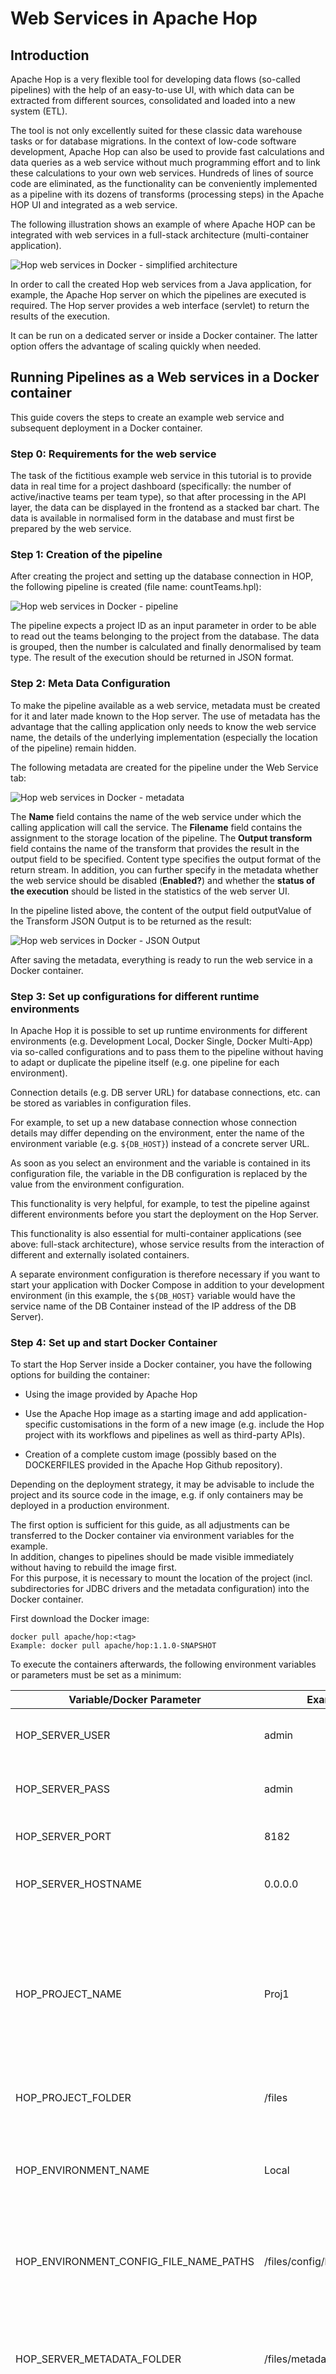 <div id="header">

# Web Services in Apache Hop

</div>

<div id="content">

<div class="sect1">

## Introduction

<div class="sectionbody">

<div class="paragraph">

Apache Hop is a very flexible tool for developing data flows (so-called pipelines) with the help of an easy-to-use UI, with which data can be extracted from different sources, consolidated and loaded into a new system (ETL).

</div>

<div class="paragraph">

The tool is not only excellently suited for these classic data warehouse tasks or for database migrations. In the context of low-code software development, Apache Hop can also be used to provide fast calculations and data queries as a web service without much programming effort and to link these calculations to your own web services. Hundreds of lines of source code are eliminated, as the functionality can be conveniently implemented as a pipeline with its dozens of transforms (processing steps) in the Apache HOP UI and integrated as a web service.

</div>

<div class="paragraph">

The following illustration shows an example of where Apache HOP can be integrated with web services in a full-stack architecture (multi-container application).

</div>

<div class="paragraph">

<span class="image">![Hop web services in Docker - simplified architecture](/images/how-to-guides/web-services-in-docker/simplified-architecture.png)</span>

</div>

<div class="paragraph">

In order to call the created Hop web services from a Java application, for example, the Apache Hop server on which the pipelines are executed is required. The Hop server provides a web interface (servlet) to return the results of the execution.

</div>

<div class="paragraph">

It can be run on a dedicated server or inside a Docker container. The latter option offers the advantage of scaling quickly when needed.

</div>

</div>

</div>

<div class="sect1">

## Running Pipelines as a Web services in a Docker container

<div class="sectionbody">

<div class="paragraph">

This guide covers the steps to create an example web service and subsequent deployment in a Docker container.

</div>

<div class="sect2">

### Step 0: Requirements for the web service

<div class="paragraph">

The task of the fictitious example web service in this tutorial is to provide data in real time for a project dashboard (specifically: the number of active/inactive teams per team type), so that after processing in the API layer, the data can be displayed in the frontend as a stacked bar chart. The data is available in normalised form in the database and must first be prepared by the web service.

</div>

</div>

<div class="sect2">

### Step 1: Creation of the pipeline

<div class="paragraph">

After creating the project and setting up the database connection in HOP, the following pipeline is created (file name: countTeams.hpl):

</div>

<div class="paragraph">

<span class="image">![Hop web services in Docker - pipeline](/images/how-to-guides/web-services-in-docker/pipeline.png)</span>

</div>

<div class="paragraph">

The pipeline expects a project ID as an input parameter in order to be able to read out the teams belonging to the project from the database. The data is grouped, then the number is calculated and finally denormalised by team type. The result of the execution should be returned in JSON format.

</div>

</div>

<div class="sect2">

### Step 2: Meta Data Configuration

<div class="paragraph">

To make the pipeline available as a web service, metadata must be created for it and later made known to the Hop server. The use of metadata has the advantage that the calling application only needs to know the web service name, the details of the underlying implementation (especially the location of the pipeline) remain hidden.

</div>

<div class="paragraph">

The following metadata are created for the pipeline under the Web Service tab:

</div>

<div class="paragraph">

<span class="image">![Hop web services in Docker - metadata](/images/how-to-guides/web-services-in-docker/metadata.png)</span>

</div>

<div class="paragraph">

The **Name** field contains the name of the web service under which the calling application will call the service. The **Filename** field contains the assignment to the storage location of the pipeline. The **Output transform** field contains the name of the transform that provides the result in the output field to be specified. Content type specifies the output format of the return stream. In addition, you can further specify in the metadata whether the web service should be disabled (**Enabled?**) and whether the **status of the execution** should be listed in the statistics of the web server UI.

</div>

<div class="paragraph">

In the pipeline listed above, the content of the output field outputValue of the Transform JSON Output is to be returned as the result:

</div>

<div class="paragraph">

<span class="image">![Hop web services in Docker - JSON Output](/images/how-to-guides/web-services-in-docker/json-output.png)</span>

</div>

<div class="paragraph">

After saving the metadata, everything is ready to run the web service in a Docker container.

</div>

</div>

<div class="sect2">

### Step 3: Set up configurations for different runtime environments

<div class="paragraph">

In Apache Hop it is possible to set up runtime environments for different environments (e.g. Development Local, Docker Single, Docker Multi-App) via so-called configurations and to pass them to the pipeline without having to adapt or duplicate the pipeline itself (e.g. one pipeline for each environment).

</div>

<div class="paragraph">

Connection details (e.g. DB server URL) for database connections, etc. can be stored as variables in configuration files.

</div>

<div class="paragraph">

For example, to set up a new database connection whose connection details may differ depending on the environment, enter the name of the environment variable (e.g. `${DB_HOST}`) instead of a concrete server URL.  

</div>

<div class="paragraph">

As soon as you select an environment and the variable is contained in its configuration file, the variable in the DB configuration is replaced by the value from the environment configuration.

</div>

<div class="paragraph">

This functionality is very helpful, for example, to test the pipeline against different environments before you start the deployment on the Hop Server.

</div>

<div class="paragraph">

This functionality is also essential for multi-container applications (see above: full-stack architecture), whose service results from the interaction of different and externally isolated containers.

</div>

<div class="paragraph">

A separate environment configuration is therefore necessary if you want to start your application with Docker Compose in addition to your development environment (in this example, the `${DB_HOST}` variable would have the service name of the DB Container instead of the IP address of the DB Server).

</div>

</div>

<div class="sect2">

### Step 4: Set up and start Docker Container

<div class="paragraph">

To start the Hop Server inside a Docker container, you have the following options for building the container:

</div>

<div class="ulist">

  - Using the image provided by Apache Hop

  - Use the Apache Hop image as a starting image and add application-specific customisations in the form of a new image (e.g. include the Hop project with its workflows and pipelines as well as third-party APIs).

  - Creation of a complete custom image (possibly based on the DOCKERFILES provided in the Apache Hop Github repository).

</div>

<div class="paragraph">

Depending on the deployment strategy, it may be advisable to include the project and its source code in the image, e.g. if only containers may be deployed in a production environment.

</div>

<div class="paragraph">

The first option is sufficient for this guide, as all adjustments can be transferred to the Docker container via environment variables for the example.  
In addition, changes to pipelines should be made visible immediately without having to rebuild the image first.  
For this purpose, it is necessary to mount the location of the project (incl. subdirectories for JDBC drivers and the metadata configuration) into the Docker container.

</div>

<div class="paragraph">

First download the Docker image:

</div>

<div class="listingblock">

<div class="content">

``` highlight
docker pull apache/hop:<tag>
Example: docker pull apache/hop:1.1.0-SNAPSHOT
```

</div>

</div>

<div class="paragraph">

To execute the containers afterwards, the following environment variables or parameters must be set as a minimum:

</div>

| Variable/Docker Parameter                   | Example value                      | Description                                                                                                                                                                   |
| ------------------------------------------- | ---------------------------------- | ----------------------------------------------------------------------------------------------------------------------------------------------------------------------------- |
| HOP\_SERVER\_USER                           | admin                              | Admin user to log in to the UI of the Hop Server                                                                                                                              |
| HOP\_SERVER\_PASS                           | admin                              | Password for logging into the UI of the Hop Server                                                                                                                            |
| HOP\_SERVER\_PORT                           | 8182                               | Port of the server (internal)                                                                                                                                                 |
| HOP\_SERVER\_HOSTNAME                       | 0.0.0.0                            | Docker internal IP address of the host                                                                                                                                        |
| HOP\_PROJECT\_NAME                          | Proj1                              | When the container is created, a project with all necessary configurations is initially created, therefore the project to be specified serves as a placeholder.               |
| HOP\_PROJECT\_FOLDER                        | /files                             | Root folder containing the project                                                                                                                                            |
| HOP\_ENVIRONMENT\_NAME                      | Local                              | Name of the environment with which the container is to be started (e.g. local, prod) - see step 3                                                                             |
| HOP\_ENVIRONMENT\_CONFIG\_FILE\_NAME\_PATHS | /files/config/localTestConfig.json | Comma separated list of all environment files (see step 3)                                                                                                                    |
| HOP\_SERVER\_METADATA\_FOLDER               | /files/metadata                    | Directory containing the metadata information (in this case, the metadata associated with the web service).                                                                   |
| HOP\_SHARED\_JDBC\_FOLDERS                  | /files/jdbc                        | Directory containing all required JDBC drivers (e.g. for MySQL, Oracle) that are not included in the standard delivery. This is a comma separated list defaulting to lib/jdbc |
| p                                           | 8182:8182                          | Mapping of the internal Docker port to the port of the Docker host                                                                                                            |
| V                                           | /my/path/to/location:/files        | Mount path and mapping to a Docker internal path                                                                                                                              |
| Name                                        |                                    | Name of the Docker container                                                                                                                                                  |

<div class="paragraph">

In the technical documentation for Apache HOP running as Docker Container (pls see [docs](https://hop.apache.org/tech-manual/latest/docker-container.html)), further parameters are listed (e.g. when using SSL), which have been omitted here for simplification.

</div>

<div class="paragraph">

Example call:

</div>

<div class="listingblock">

<div class="content">

``` highlight
docker run -it --rm \
  --env HOP_SERVER_USER=admin \
  --env HOP_SERVER_PASS=admin \
  --env HOP_SERVER_PORT=8182 \
  --env HOP_SERVER_HOSTNAME=0.0.0.0 \
  --env HOP_PROJECT_NAME=proj1 \
  --env HOP_PROJECT_FOLDER=/files \
  --env HOP_ENVIRONMENT_NAME=Local \
  --env HOP_ENVIRONMENT_CONFIG_FILE_NAME_PATHS=/files/config/localTestConfig.json \
  --env HOP_SERVER_METADATA_FOLDER=/files/metadata \
  --env HOP_SHARED_JDBC_FOLDERS=/files/jdbc \
  -p 8182:8182 \
  -v /my/path/to/location:/files \
  --name test-hop-container \
 apache/hop:1.1.0-SNAPSHOT
```

</div>

</div>

</div>

<div class="sect2">

### Step 5: Call Web Service

<div class="paragraph">

If the container has been started successfully, the web server GUI can be opened via [http://\<IP\_HOST\>:\<PORT\_HOST\>/hop/status/](http://%3CIP_HOST%3E:%3CPORT_HOST%3E/hop/status/) which gives an overview of the pipelines and workflows called up after logging in (using the administrator IDs passed).

</div>

<div class="paragraph">

To call a web service with the name \<NameofService\>, the following request is necessary:

</div>

<div class="paragraph">

`+http://<IP_HOST>:<PORT_HOST>/hop/webService?service=<NameofService>&Param1=Value&Param2=Value2…​.`

</div>

<div class="paragraph">

The WebService **countTeams** from this tutorial expects the parameter PARAM\_PROJECT\_ID.

</div>

<div class="paragraph">

The call is made as follows:

</div>

<div class="paragraph">

`+http://localhost:8182/hop/webService/?service=countTeams&PARAM_PROJECT_ID=63`

</div>

<div class="paragraph">

<span class="image">![Hop web services in Docker - result](/images/how-to-guides/web-services-in-docker/result.png)</span>

</div>

<div class="paragraph">

As mentioned at the beginning of the tutorial, the API layer above can now process the JSON output and pass it to the front end, which then uses the processed data to create the chart.

</div>

</div>

</div>

</div>

<div class="sect1">

## Conclusion

<div class="sectionbody">

<div class="paragraph">

Apache Hop Pipelines as web services are easy to set up via meta-data configurations and can be easily deployed via Docker. They are suitable everywhere to synchronously return results quickly that do not require a long processing time. As of version 1.1, Apache Hop also supports the use of workflows as web services.

</div>

<div class="paragraph">

Here, the call is asynchronous, i.e. when the service is called, a unique ID of the workflow to be executed is returned immediately and the execution starts in the background on the HOP server (for details check [the docs](https://hop.apache.org/manual/latest/hop-server/async-web-service.html)).

</div>

</div>

</div>

</div>

<div id="footer">

<div id="footer-text">

Last updated 2025-09-04 18:21:00 +0200

</div>

</div>
